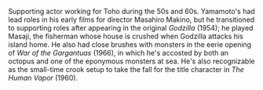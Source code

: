 <!-- Ren Yamamoto -->

Supporting actor working for Toho during the 50s and 60s. Yamamoto's had lead roles in his early films for director Masahiro Makino, but he transitioned to supporting roles after appearing in the original _Godzilla_ (1954); he played Masaji, the fisherman whose house is crushed when Godzilla attacks his island home. He also had close brushes with monsters in the eerie opening of _War of the Gargantuas_ (1966), in which he's accosted by both an octopus and one of the eponymous monsters at sea. He's also recognizable as the small-time crook setup to take the fall for the title character in _The Human Vapor_ (1960).